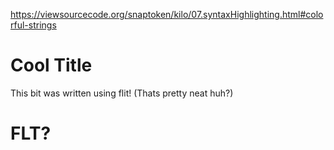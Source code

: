 https://viewsourcecode.org/snaptoken/kilo/07.syntaxHighlighting.html#colorful-strings

# Cool Title
This bit was written using flit! (Thats pretty neat huh?)

# FLT?
